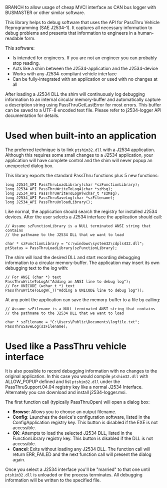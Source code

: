 BRANCH to allow usage of cheap MVCI interface as CAN bus logger with BUSMASTER or other similar software.


This library helps to debug software that uses the API for PassThru Vehicle Reprogramming (SAE J2534-1). It captures all necessary information to debug problems and presents that information to engineers in a human-readable form.

This software:

* Is intended for engineers. If you are not an engineer you can probably stop reading.
* Acts like a shim between the J2534-application and the J2534-device
* Works with any J2534-compliant vehicle interface
* Can be fully-integrated with an application or used with no changes at all

After loading a J2534 DLL the shim will continuously log debugging information to an internal circular memory-buffer and automatically capture a description string using PassThruGetLastError for most errors. This buffer can be saved to a UTF-8 encoded text file. Please refer to j2534-logger API documentation for details.

# Used when built-into an application

The preferred technique is to link `ptshim32.dll` with a J2534 application. Although this requires some small changes to a J2534 application, your application will have complete control and the shim will never popup an unexpected dialog box.

This library exports the standard PassThru functions plus 5 new functions:

```
long J2534_API PassThruLoadLibrary(char *szFunctionLibrary);
long J2534_API PassThruWriteToLogA(char *szMsg);
long J2534_API PassThruWriteToLogW(wchar_t *szMsg);
long J2534_API PassThruSaveLog(char *szFilename);
long J2534_API PassThruUnloadLibrary();
```

Like normal, the application should search the registry for installed J2534 devices. After the user selects a J2534 interface the application should call:

```
// Assume szFunctionLibrary is a NULL terminated ANSI string that contains
// the pathname to the J2534 DLL that we want to load

char * szFunctionLibrary = "c:\windows\system32\cdpls432.dll";
ptStatus = PassThruLoadLibrary(szFunctionLibrary);
```

The shim will load the desired DLL and start recording debugging information to a circular memory-buffer. The application may insert its own debugging text to the log with:

```
// For ANSI (char *) text
PassThruWriteToLogA("Adding an ANSI line to debug log");
// For UNICODE (wchar_t *) text
PassThruWriteToLogW(_T("Adding a UNICODE line to debug log"));
```

At any point the application can save the memory-buffer to a file by calling:

```
// Assume szFilename is a NULL terminated ANSI string that contains
// the pathname to the J2534 DLL that we want to load

char * szFilename = "C:\Users\Public\Documents\logfile.txt";
PassThruSaveLog(szFilename);
```

# Used like a PassThru vehicle interface

It is also possible to record debugging information with no changes to the original application. In this case you would compile `ptshim32.dll` with ALLOW_POPUP defined and list `ptshim32.dll` under the PassThruSupport.04.04 registry key like a normal J2534 Interface. Alternately you can download and install j2534-logger.msi.

The first function call (typically PassThruOpen) will open a dialog box:

- __Browse__: Allows you to choose an output filename.
- __Config__: Launches the device's configuration software, listed in the ConfigApplication registry key. This button is disabled if the EXE is not accessible.
- __OK__: Attempts to load the selected J2534 DLL, listed in the FunctionLibrary registry key. This button is disabled if the DLL is not accessible.
- __Cancel__: Exits without loading any J2534 DLL. The function call will return ERR_FAILED and the next function call will present the dialog again.

Once you select a J2534 interface you'll be "married" to that one until `ptshim32.dll` is unloaded or the process terminates. All debugging information will be written to the specified file.
